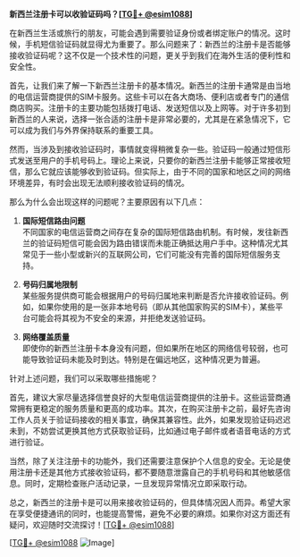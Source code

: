 **新西兰注册卡可以收验证码吗？[[TG💪+ @esim1088](https://t.me/s/esim1088)]**

在新西兰生活或旅行的朋友，可能会遇到需要验证身份或者绑定账户的情况。这时候，手机短信验证码就显得尤为重要了。那么问题来了：新西兰的注册卡是否能够接收验证码呢？这不仅是一个技术性的问题，更关乎到我们在海外生活的便利性和安全性。

首先，让我们来了解一下新西兰注册卡的基本情况。新西兰的注册卡通常是由当地的电信运营商提供的SIM卡服务。这些卡可以在各大商场、便利店或者专门的通信商店购买。注册卡的主要功能包括拨打电话、发送短信以及上网等。对于许多初到新西兰的人来说，选择一张合适的注册卡是非常必要的，尤其是在紧急情况下，它可以成为我们与外界保持联系的重要工具。

然而，当涉及到接收验证码时，事情就变得稍微复杂一些。验证码一般通过短信形式发送至用户的手机号码上。理论上来说，只要你的新西兰注册卡能够正常接收短信，那么它就应该能够收到验证码。但实际上，由于不同的国家和地区之间的网络环境差异，有时会出现无法顺利接收验证码的情况。

那么为什么会出现这样的问题呢？主要原因有以下几点：

1. **国际短信路由问题**  
   不同国家的电信运营商之间存在复杂的国际短信路由机制。有时候，发往新西兰的验证码短信可能会因为路由错误而未能正确抵达用户手中。这种情况尤其常见于一些小型或新兴的互联网公司，它们可能没有完善的国际短信服务支持。

2. **号码归属地限制**  
   某些服务提供商可能会根据用户的号码归属地来判断是否允许接收验证码。例如，如果你使用的是一张非本地号码（即从其他国家购买的SIM卡），某些平台可能会将其视为不安全的来源，并拒绝发送验证码。

3. **网络覆盖质量**  
   即使你的新西兰注册卡本身没有问题，但如果所在地区的网络信号较弱，也可能导致验证码未能及时到达。特别是在偏远地区，这种情况更为普遍。

针对上述问题，我们可以采取哪些措施呢？

首先，建议大家尽量选择信誉良好的大型电信运营商提供的注册卡。这些运营商通常拥有更稳定的服务质量和更高的成功率。其次，在购买注册卡之前，最好先咨询工作人员关于验证码接收的相关事宜，确保其兼容性。此外，如果发现验证码迟迟未到，不妨尝试更换其他方式获取验证码，比如通过电子邮件或者语音电话的方式进行验证。

当然，除了关注注册卡的功能外，我们还需要注意保护个人信息的安全。无论是使用注册卡还是其他方式接收验证码，都不要随意泄露自己的手机号码和其他敏感信息。同时，定期检查账户活动记录，一旦发现异常情况立即采取行动。

总之，新西兰的注册卡是可以用来接收验证码的，但具体情况因人而异。希望大家在享受便捷通讯的同时，也能提高警惕，避免不必要的麻烦。如果你对这方面还有疑问，欢迎随时交流探讨！[[TG💪+ @esim1088](https://t.me/s/esim1088)]

[[TG💪+ @esim1088](https://t.me/s/esim1088) ![Image](https://i.postimg.cc/4NQfJmqS/Snipaste-2025-05-13-00-14-12.png)]